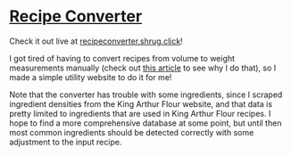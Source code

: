 # [Recipe Converter](http://recipeconverter.shrug.click)

Check it out live at [recipeconverter.shrug.click](http://recipeconverter.shrug.click)!

I got tired of having to convert recipes from volume to weight measurements manually (check out [this article](https://www.seriouseats.com/how-to-measure-wet-dry-ingredients-for-baking-accurately-best-method#toc-measuring-by-weight-just-do-it) to see why I do that), so I made a simple utility website to do it for me!

Note that the converter has trouble with some ingredients, since I scraped ingredient densities from the King Arthur Flour website, and that data is pretty limited to ingredients that are used in King Arthur Flour recipes. I hope to find a more comprehensive database at some point, but until then most common ingredients should be detected correctly with some adjustment to the input recipe.